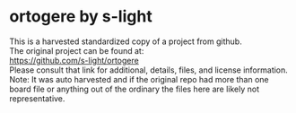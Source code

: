 
# ortogere by s-light  
This is a harvested standardized copy of a project from github.  
The original project can be found at:  
https://github.com/s-light/ortogere  
Please consult that link for additional, details, files, and license information.  
Note: It was auto harvested and if the original repo had more than one board file or anything out of the ordinary the files here are likely not representative.  
    